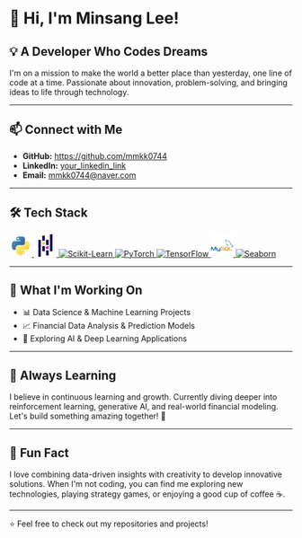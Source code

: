 
<body>
    <h1>👋 Hi, I'm Minsang Lee!</h1>
    <h2>💡 A Developer Who Codes Dreams</h2>
    <p>I'm on a mission to make the world a better place than yesterday, one line of code at a time. Passionate about innovation, problem-solving, and bringing ideas to life through technology.</p>
    <hr>
    <h2>📫 Connect with Me</h2>
    <ul>
        <li><strong>GitHub:</strong> <a href="https://github.com/mmkk0744">https://github.com/mmkk0744</a></li>
        <li><strong>LinkedIn:</strong> <a href="#">your_linkedin_link</a></li>
        <li><strong>Email:</strong> <a href="mailto:mmkk0744@naver.com">mmkk0744@naver.com</a></li>
    </ul>
    <hr>
    <h2>🛠️ Tech Stack</h2>
    <div class="tech-stack">
        <a href="https://www.python.org" target="_blank"> <img src="https://raw.githubusercontent.com/devicons/devicon/master/icons/python/python-original.svg" alt="Python" width="40" height="40"/> </a>
        <a href="https://pandas.pydata.org/" target="_blank"> <img src="https://raw.githubusercontent.com/devicons/devicon/2ae2a900d2f041da66e950e4d48052658d850630/icons/pandas/pandas-original.svg" alt="Pandas" width="40" height="40"/> </a>
        <a href="https://scikit-learn.org/" target="_blank"> <img src="https://upload.wikimedia.org/wikipedia/commons/0/05/Scikit_learn_logo_small.svg" alt="Scikit-Learn" width="40" height="40"/> </a>
        <a href="https://pytorch.org/" target="_blank"> <img src="https://www.vectorlogo.zone/logos/pytorch/pytorch-icon.svg" alt="PyTorch" width="40" height="40"/> </a>
        <a href="https://www.tensorflow.org" target="_blank"> <img src="https://www.vectorlogo.zone/logos/tensorflow/tensorflow-icon.svg" alt="TensorFlow" width="40" height="40"/> </a>
        <a href="https://www.mysql.com/" target="_blank"> <img src="https://raw.githubusercontent.com/devicons/devicon/master/icons/mysql/mysql-original-wordmark.svg" alt="MySQL" width="40" height="40"/> </a>
        <a href="https://seaborn.pydata.org/" target="_blank"> <img src="https://seaborn.pydata.org/_images/logo-mark-lightbg.svg" alt="Seaborn" width="40" height="40"/> </a>
    </div>
    <hr>
    <h2>🚀 What I'm Working On</h2>
    <ul>
        <li>📊 Data Science & Machine Learning Projects</li>
        <li>📈 Financial Data Analysis & Prediction Models</li>
        <li>🔬 Exploring AI & Deep Learning Applications</li>
    </ul>
    <hr>
    <h2>🌱 Always Learning</h2>
    <p>I believe in continuous learning and growth. Currently diving deeper into reinforcement learning, generative AI, and real-world financial modeling. Let's build something amazing together! 🚀</p>
    <hr>
    <h2>📌 Fun Fact</h2>
    <p>I love combining data-driven insights with creativity to develop innovative solutions. When I'm not coding, you can find me exploring new technologies, playing strategy games, or enjoying a good cup of coffee ☕.</p>
    <hr>
    <p>⭐ Feel free to check out my repositories and projects!</p>
</body>
</html>
